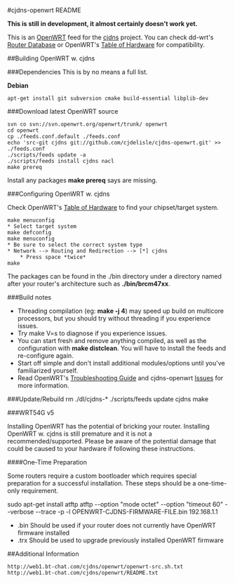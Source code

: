 #cjdns-openwrt README

**This is still in development, it almost certainly doesn't work yet.**

This is an [OpenWRT](openwrt.org/) feed for the [cjdns](https://github.com/cjdelisle/cjdns) project.  You can check dd-wrt's [Router Database](http://www.dd-wrt.com/site/support/router-database) or OpenWRT's [Table of Hardware](http://wiki.openwrt.org/toh/start) for compatibility.


##Building OpenWRT w. cjdns

###Dependencies
This is by no means a full list.

**Debian**

    apt-get install git subversion cmake build-essential libplib-dev

###Download latest OpenWRT source

    svn co svn://svn.openwrt.org/openwrt/trunk/ openwrt
    cd openwrt
    cp ./feeds.conf.default ./feeds.conf
    echo 'src-git cjdns git://github.com/cjdelisle/cjdns-openwrt.git' >> ./feeds.conf
    ./scripts/feeds update -a
    ./scripts/feeds install cjdns nacl
    make prereq

Install any packages **make prereq** says are missing.

###Configuring OpenWRT w. cjdns

Check OpenWRT's [Table of Hardware](http://wiki.openwrt.org/toh/start) to find your chipset/target system.
	
	make menuconfig
	* Select target system
	make defconfig
	make menuconfig
	* Be sure to select the correct system type
	* Network --> Routing and Redirection --> [*] cjdns
		* Press space *twice*
	make

The packages can be found in the ./bin directory under a directory named after your router's architecture such as **./bin/brcm47xx**.

###Build notes
* Threading compilation (eg: **make -j 4**) may speed up build on multicore processors, but you should try without threading if you experience issues.
* Try make V=s to diagnose if you experience issues.
* You can start fresh and remove anything compiled, as well as the configuration with **make distclean**.  You will have to install the feeds and re-configure again.
* Start off simple and don't install additional modules/options until you've familiarized yourself.
* Read OpenWRT's [Troubleshooting Guide](http://wiki.openwrt.org/doc/howto/build#troubleshooting) and cjdns-openwrt [Issues](https://github.com/cjdelisle/cjdns-openwrt/issues) for more information.


###Update/Rebuild
    rm ./dl/cjdns-*
    ./scripts/feeds update cjdns
    make


###WRT54G v5

Installing OpenWRT has the potential of bricking your router.  Installing OpenWRT w. cjdns is still premature and it is not a recommended/supported.  Please be aware of the potential damage that could be caused to your hardware if following these instructions.

####One-Time Preparation

Some routers require a custom bootloader which requires special preparation for a successful installation.  These steps should be a one-time-only requirement.

sudo apt-get install atftp
atftp --option "mode octet" --option "timeout  60" --verbose --trace -p -l OPENWRT-CJDNS-FIRMWARE-FILE.bin 192.168.1.1

* .bin Should be used if your router does not currently have OpenWRT firmware installed
* .trx Should be used to upgrade previously installed OpenWRT firmware



##Additional Information

	http://web1.bt-chat.com/cjdns/openwrt/openwrt-src.sh.txt 
	http://web1.bt-chat.com/cjdns/openwrt/README.txt

